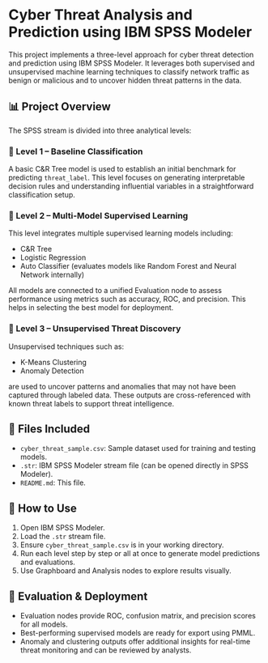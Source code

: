 # Cyber Threat Analysis and Prediction using IBM SPSS Modeler

This project implements a three-level approach for cyber threat detection and prediction using IBM SPSS Modeler. It leverages both supervised and unsupervised machine learning techniques to classify network traffic as benign or malicious and to uncover hidden threat patterns in the data.

## 📊 Project Overview

The SPSS stream is divided into three analytical levels:

### 🔹 Level 1 – Baseline Classification
A basic C&R Tree model is used to establish an initial benchmark for predicting `threat_label`. This level focuses on generating interpretable decision rules and understanding influential variables in a straightforward classification setup.

### 🔹 Level 2 – Multi-Model Supervised Learning
This level integrates multiple supervised learning models including:
- C&R Tree
- Logistic Regression
- Auto Classifier (evaluates models like Random Forest and Neural Network internally)

All models are connected to a unified Evaluation node to assess performance using metrics such as accuracy, ROC, and precision. This helps in selecting the best model for deployment.

### 🔹 Level 3 – Unsupervised Threat Discovery
Unsupervised techniques such as:
- K-Means Clustering
- Anomaly Detection

are used to uncover patterns and anomalies that may not have been captured through labeled data. These outputs are cross-referenced with known threat labels to support threat intelligence.

## 📂 Files Included

- `cyber_threat_sample.csv`: Sample dataset used for training and testing models.
- `.str`: IBM SPSS Modeler stream file (can be opened directly in SPSS Modeler).
- `README.md`: This file.

## 🚀 How to Use

1. Open IBM SPSS Modeler.
2. Load the `.str` stream file.
3. Ensure `cyber_threat_sample.csv` is in your working directory.
4. Run each level step by step or all at once to generate model predictions and evaluations.
5. Use Graphboard and Analysis nodes to explore results visually.

## 📌 Evaluation & Deployment

- Evaluation nodes provide ROC, confusion matrix, and precision scores for all models.
- Best-performing supervised models are ready for export using PMML.
- Anomaly and clustering outputs offer additional insights for real-time threat monitoring and can be reviewed by analysts.


